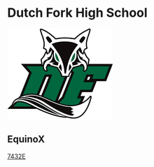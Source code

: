 # Dutch Fork High School
![dutchfork](./images/dutch_fork.png)

## EquinoX
[7432E](https://www.robotevents.com/teams/VRC/7432E)
